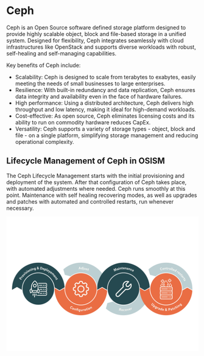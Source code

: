 # Ceph

Ceph is an Open Source software defined storage platform designed to provide highly scalable
object, block and file-based storage in a unified system. Designed for flexibility,
Ceph integrates seamlessly with cloud infrastructures like OpenStack and supports
diverse workloads with robust, self-healing and self-managing capabilities.

Key benefits of Ceph include:

* Scalability: Ceph is designed to scale from terabytes to exabytes, easily meeting
  the needs of small businesses to large enterprises.
* Resilience: With built-in redundancy and data replication, Ceph ensures data
  integrity and availability even in the face of hardware failures.
* High performance: Using a distributed architecture, Ceph delivers high throughput
  and low latency, making it ideal for high-demand workloads.
* Cost-effective: As open source, Ceph eliminates licensing costs and its ability to
  run on commodity hardware reduces CapEx.
* Versatility: Ceph supports a variety of storage types - object, block and file -
  on a single platform, simplifying storage management and reducing operational complexity.

## Lifecycle Management of Ceph in OSISM

The Ceph Lifecycle Management starts with the initial provisioning and
deployment of the system. After that configuration of Ceph takes place, with
automated adjustments where needed. Ceph runs smoothly at this point.
Maintenance with self healing recovering modes, as well as upgrades and patches
with automated and controlled restarts, run whenever necessary.

![Ceph Lifecycle Management](./images/ceph-lifecycle.png)
